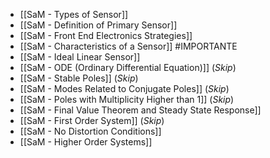 - [[SaM - Types of Sensor]]
- [[SaM - Definition of Primary Sensor]]
- [[SaM - Front End Electronics Strategies]]
- [[SaM - Characteristics of a Sensor]] #IMPORTANTE 
- [[SaM - Ideal Linear Sensor]]
- [[SaM - ODE (Ordinary Differential Equation)]] (*Skip*)
- [[SaM - Stable Poles]] (*Skip*)
- [[SaM - Modes Related to Conjugate Poles]] (*Skip*)
- [[SaM - Poles with Multiplicity Higher than 1]] (*Skip*)
- [[SaM - Final Value Theorem and Steady State Response]]
- [[SaM - First Order System]] (*Skip*)
- [[SaM - No Distortion Conditions]] 
- [[SaM - Higher Order Systems]]